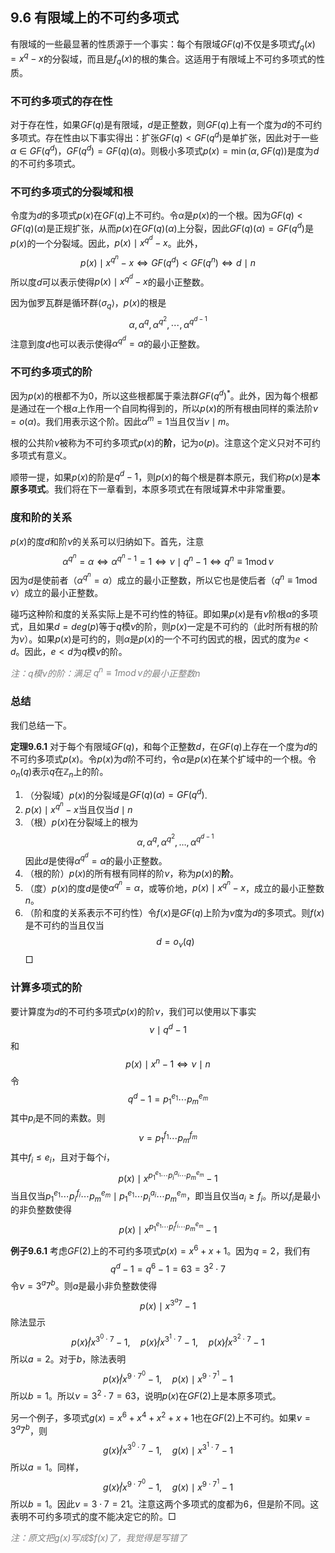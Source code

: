 ## 9.6 有限域上的不可约多项式
有限域的一些最显著的性质源于一个事实：每个有限域$GF(q)$不仅是多项式$f_q(x)=x^q-x$的分裂域，而且是$f_q(x)$的根的集合。这适用于有限域上不可约多项式的性质。

### 不可约多项式的存在性
对于存在性，如果$GF(q)$是有限域，$d$是正整数，则$GF(q)$上有一个度为$d$的不可约多项式。存在性由以下事实得出：扩张$GF(q)<GF(q^d)$是单扩张，因此对于一些$\alpha\in GF(q^d)$，$GF(q^d)=GF(q)(\alpha)$。则极小多项式$p(x)=\min(\alpha,GF(q))$是度为$d$的不可约多项式。

### 不可约多项式的分裂域和根
令度为$d$的多项式$p(x)$在$GF(q)$上不可约。令$\alpha$是$p(x)$的一个根。因为$GF(q)<GF(q)(\alpha)$是正规扩张，从而$p(x)$在$GF(q)(\alpha)$上分裂，因此$GF(q)(\alpha)=GF(q^d)$是$p(x)$的一个分裂域。因此，$p(x)\mid x^{q^d}-x$。此外，
$$p(x)\mid x^{q^n}-x\Leftrightarrow GF(q^d)<GF(q^n)\Leftrightarrow d\mid n$$
所以度$d$可以表示使得$p(x)\mid x^{q^d}-x$的最小正整数。

因为伽罗瓦群是循环群$\langle\sigma_{q}\rangle$，$p(x)$的根是
$$\alpha,\alpha^q,\alpha^{q^2},\cdots,\alpha^{q^{d-1}}$$
注意到度$d$也可以表示使得$\alpha^{q^d}=\alpha$的最小正整数。

### 不可约多项式的阶
因为$p(x)$的根都不为0，所以这些根都属于乘法群$GF(q^d)^*$。此外，因为每个根都是通过在一个根$\alpha$上作用一个自同构得到的，所以$p(x)$的所有根由同样的乘法阶$\nu=o(\alpha)$。我们用表示这个阶。因此$\alpha^m=1$当且仅当$\nu\mid m$。

根的公共阶$\nu$被称为不可约多项式$p(x)$的**阶**，记为$o(p)$。注意这个定义只对不可约多项式有意义。

顺带一提，如果$p(x)$的阶是$q^{d}-1$，则$p(x)$的每个根是群本原元，我们称$p(x)$是**本原多项式**。我们将在下一章看到，本原多项式在有限域算术中非常重要。

### 度和阶的关系
$p(x)$的度$d$和阶$\nu$的关系可以归纳如下。首先，注意
$$\alpha^{q^n}=\alpha\Leftrightarrow\alpha^{q^n-1}=1\Leftrightarrow\nu\mid q^n-1\Leftrightarrow q^n\equiv1\operatorname{mod}\nu $$
因为$d$是使前者（$\alpha^{q^n}=\alpha$）成立的最小正整数，所以它也是使后者（$q^n\equiv1\operatorname{mod}\nu$）成立的最小正整数。

碰巧这种阶和度的关系实际上是不可约性的特征。即如果$p(x)$是有$\nu$阶根$\alpha$的多项式，且如果$d=deg(p)$等于$q$模$\nu$的阶，则$p(x)$一定是不可约的（此时所有根的阶为$\nu$）。如果$p(x)$是可约的，则$\alpha$是$p(x)$的一个不可约因式的根，因式的度为$e<d$。因此，$e<d$为$q$模$\nu$的阶。

*<font color="grey">注：$q$模$\nu$的阶：满足 $q^n\equiv1\operatorname{mod}\nu$的最小正整数$n$</font>*

### 总结
我们总结一下。

**定理9.6.1** 对于每个有限域$GF(q)$，和每个正整数$d$，在$GF(q)$上存在一个度为$d$的不可约多项式$p(x)$。令$p(x)$为$d$阶不可约，令$\alpha$是$p(x)$在某个扩域中的一个根。令$o_n(q)$表示$q$在$\mathbb{Z}_n$上的阶。
1) （分裂域）$p(x)$的分裂域是$GF(q)(\alpha)=GF(q^d)$.
2) $p(x)\mid x^{q^n}-x$当且仅当$d\mid n$
3) （根）$p(x)$在分裂域上的根为
    $$\alpha,\alpha^{q},\alpha^{q^{2}},\ldots,\alpha^{q^{d-1}}$$
    因此$d$是使得$\alpha^{q^d}=\alpha$的最小正整数。
4) （根的阶）$p(x)$的所有根有同样的阶$\nu$，称为$p(x)$的**阶**。
5) （度）$p(x)$的度$d$是使$\alpha^{q^{n}}=\alpha$，或等价地，$p(x)\mid x^{q^n}-x$，成立的最小正整数$n$。
6) （阶和度的关系表示不可约性）令$f(x)$是$GF(q)$上阶为$\nu$度为$d$的多项式。则$f(x)$是不可约的当且仅当
    $$d=o_{\nu}(q)$$
$\Box$

### 计算多项式的阶
要计算度为$d$的不可约多项式$p(x)$的阶$\nu$，我们可以使用以下事实
$$\nu\mid q^d-1$$
和
$$p(x)\mid x^{n}-1\Leftrightarrow\nu\mid n$$
令
$$q^d-1=p_1^{e_1}\cdots p_m^{e_m}$$
其中$p_i$是不同的素数。则
$$\nu=p_1^{f_1}\cdots p_m^{f_m}$$
其中$f_i\leq e_i$，且对于每个$i$，
$$p(x)\mid x^{p_1^{e_1}\cdots p_i^{a_i}\cdots p_m^{e_m}}-1$$
当且仅当$p_1^{e_1}\cdots p_i^{f_i}\cdots p_m^{e_m}\mid p_1^{e_1}\cdots p_i^{a_i}\cdots p_m^{e_m}$，即当且仅当$a_{i}\geq f_{i}$。所以$f_i$是最小的非负整数使得
$$p(x)\mid x^{p_1^{e_1}\cdots p_i^{f_i}\cdots p_m^{e_m}}-1$$

**例子9.6.1** 考虑$GF(2)$上的不可约多项式$p(x)=x^6+x+1$。因为$q=2$，我们有
$$q^d-1=q^6-1=63=3^2\cdot7$$
令$\nu=3^a7^b$。则$a$是最小非负整数使得
$$p(x)\mid x^{3^a7}-1$$
除法显示
$$p(x)\not|x^{3^0\cdot7}-1,\quad p(x)\not|x^{3^1\cdot7}-1,\quad p(x)\not|x^{3^2\cdot7}-1$$
所以$a=2$。对于$b$，除法表明
$$p(x)\not|x^{9\cdot7^0}-1,\quad p(x)\mid x^{9\cdot7^1}-1$$
所以$b=1$。所以$\nu=3^2\cdot7=63$，说明$p(x)$在$GF(2)$上是本原多项式。

另一个例子，多项式$g(x)=x^6+x^4+x^2+x+1$也在$GF(2)$上不可约。如果$\nu=3^{a}7^{b}$，则
$$g(x)\not|x^{3^0\cdot7}-1,\quad g(x)\mid x^{3^1\cdot7}-1$$
所以$a=1$。同样，
$$g(x)\not|x^{9\cdot7^0}-1,\quad g(x)\mid x^{9\cdot7^1}-1$$
所以$b=1$。因此$\nu=3\cdot7=21$。注意这两个多项式的度都为6，但是阶不同。这表明不可约多项式的度不能决定它的阶。$\Box$

*<font color="grey">注：原文把$g(x)$写成$f(x)了，我觉得是写错了</font>*